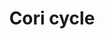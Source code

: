 ---
annotations:
- id: PW:0000033
  parent: classic metabolic pathway
  type: Pathway Ontology
  value: energy metabolic pathway
authors:
- Mkutmon
- MaintBot
- Eweitz
- Egonw
citedin: ''
communities: []
description: ''
last-edited: 2025-03-03
ndex: null
organisms:
- Bos taurus
redirect_from:
- /index.php/Pathway:WP3114
- /instance/WP3114
- /instance/WP3114_r137435
revision: r137435
schema-jsonld:
- '@context': https://schema.org/
  '@id': https://wikipathways.github.io/pathways/WP3114.html
  '@type': Dataset
  creator:
    '@type': Organization
    name: WikiPathways
  description: ''
  keywords:
  - Alanine
  - Fructose 1,6-bisphosphate
  - Fructose 6P
  - G3P
  - G6P
  - G6PD
  - GAPDH
  - GPI
  - GPT
  - Glucose
  - Glycogen
  - H2O
  - HK1
  - LDHA
  - Lactate
  - NAD+
  - NADH
  - PFKP
  - PGK1
  - Pyruvate
  - Ribose
  - SLC2A1
  - SLC2A2
  - SLC2A4
  - Sedoheptulose
  - TALDO1
  - TPI1
  - Xylulose
  license: CC0
  name: Cori cycle
seo: CreativeWork
title: Cori cycle
wpid: WP3114
---